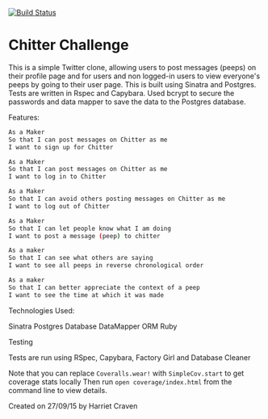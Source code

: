 [![Build Status](https://travis-ci.org/harrietc52/chitter-challenge.svg)](https://travis-ci.org/harrietc52/chitter-challenge)

Chitter Challenge
=================

This is a simple Twitter clone, allowing users to post messages (peeps) on their profile page and for users and non logged-in users to view everyone's peeps by going to their user page. This is built using Sinatra and Postgres. Tests are written in Rspec and Capybara. Used bcrypt to secure the passwords and data mapper to save the data to the Postgres database.

Features:

```sh
As a Maker
So that I can post messages on Chitter as me
I want to sign up for Chitter

As a Maker
So that I can post messages on Chitter as me
I want to log in to Chitter

As a Maker
So that I can avoid others posting messages on Chitter as me
I want to log out of Chitter

As a Maker
So that I can let people know what I am doing  
I want to post a message (peep) to chitter

As a maker
So that I can see what others are saying  
I want to see all peeps in reverse chronological order

As a maker
So that I can better appreciate the context of a peep
I want to see the time at which it was made
```

Technologies Used:

Sinatra
Postgres Database
DataMapper ORM
Ruby


Testing

Tests are run using RSpec, Capybara, Factory Girl and Database Cleaner


Note that you can replace `Coveralls.wear!` with  `SimpleCov.start` to get coverage stats locally
Then run `open coverage/index.html` from the command line to view details.

Created on 27/09/15 by Harriet Craven

